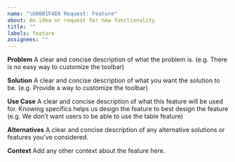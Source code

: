 ```yaml
---
name: "\U0001F4E6 Request: Feature"
about: An idea or request for new functionality
title: ""
labels: feature
assignees: ""
---
```


**Problem**
A clear and concise description of what the problem is. (e.g. There is no easy way to customize the toolbar)

**Solution**
A clear and concise description of what you want the solution to be. (e.g. Provide a way to customize the toolbar)

**Use Case**
A clear and concise description of what this feature will be used for. Knowing specifics helps us design the feature to best design the feature (e.g. We don't want users to be able to use the table feature)

**Alternatives**
A clear and concise description of any alternative solutions or features you've considered.

**Context**
Add any other context about the feature here.
